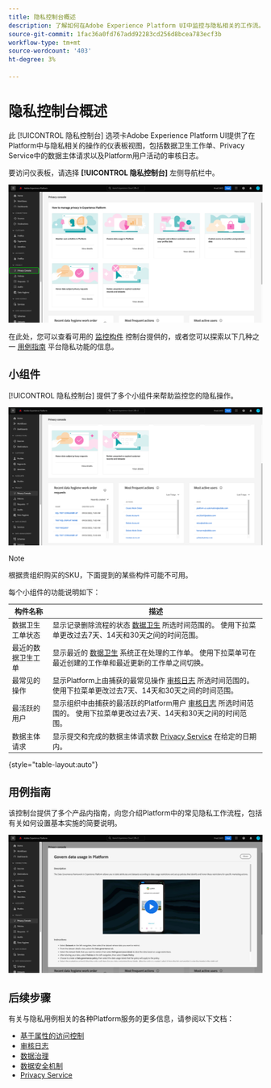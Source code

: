 ```yaml
---
title: 隐私控制台概述
description: 了解如何在Adobe Experience Platform UI中监控与隐私相关的工作流。
source-git-commit: 1fac36a0fd767add92283cd256d8bcea783ecf3b
workflow-type: tm+mt
source-wordcount: '403'
ht-degree: 3%

---
```


# 隐私控制台概述

此 [!UICONTROL 隐私控制台] 选项卡Adobe Experience Platform UI提供了在Platform中与隐私相关的操作的仪表板视图，包括数据卫生工作单、Privacy Service中的数据主体请求以及Platform用户活动的审核日志。

要访问仪表板，请选择 **[!UICONTROL 隐私控制台]** 左侧导航栏中。

![图像显示 [!UICONTROL 隐私控制台] 在Platform UI的左侧导航中被选择](../images/governance-privacy-security/privacy-console/left-nav.png)

在此处，您可以查看可用的 [监控构件](#widgets) 控制台提供的，或者您可以探索以下几种之一 [用例指南](#use-case-guides) 平台隐私功能的信息。

## 小组件

[!UICONTROL 隐私控制台] 提供了多个小组件来帮助监控您的隐私操作。

![图像显示 [!UICONTROL 隐私控制台] 在Platform UI的左侧导航中被选择](../images/governance-privacy-security/privacy-console/widgets.png)

>[!NOTE]
>
>根据贵组织购买的SKU，下面提到的某些构件可能不可用。

每个小组件的功能说明如下：

| 构件名称 | 描述 |
| --- | --- |
| 数据卫生工单状态 | 显示记录删除流程的状态 [数据卫生](../../hygiene/home.md) 所选时间范围的。 使用下拉菜单更改过去7天、14天和30天之间的时间范围。 |
| 最近的数据卫生工单 | 显示最近的 [数据卫生](../../hygiene/home.md) 系统正在处理的工作单。 使用下拉菜单可在最近创建的工作单和最近更新的工作单之间切换。 |
| 最常见的操作 | 显示Platform上由捕获的最常见操作 [审核日志](./audit-logs/overview.md) 所选时间范围的。 使用下拉菜单更改过去7天、14天和30天之间的时间范围。 |
| 最活跃的用户 | 显示组织中由捕获的最活跃的Platform用户 [审核日志](./audit-logs/overview.md) 所选时间范围的。 使用下拉菜单更改过去7天、14天和30天之间的时间范围。 |
| 数据主体请求 | 显示提交和完成的数据主体请求数 [Privacy Service](../../privacy-service/home.md) 在给定的日期内。 |

{style="table-layout:auto"}

## 用例指南

该控制台提供了多个产品内指南，向您介绍Platform中的常见隐私工作流程，包括有关如何设置基本实施的简要说明。

![图像显示 [!UICONTROL 隐私控制台] 在Platform UI的左侧导航中被选择](../images/governance-privacy-security/privacy-console/use-case-guide.png)

## 后续步骤

有关与隐私用例相关的各种Platform服务的更多信息，请参阅以下文档：

* [基于属性的访问控制](../../access-control/abac/overview.md)
* [审核日志](./audit-logs/overview.md)
* [数据治理](../../data-governance/home.md)
* [数据安全机制](../../hygiene/home.md)
* [Privacy Service](../../privacy-service/home.md)
